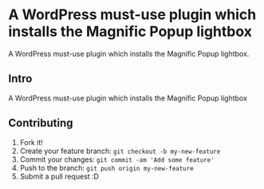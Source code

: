 # A WordPress must-use plugin which installs the Magnific Popup lightbox

A WordPress must-use plugin which installs the Magnific Popup lightbox.

## Intro

A WordPress must-use plugin which installs the Magnific Popup lightbox

## Contributing

1. Fork it!
2. Create your feature branch: `git checkout -b my-new-feature`
3. Commit your changes: `git commit -am 'Add some feature'`
4. Push to the branch: `git push origin my-new-feature`
5. Submit a pull request :D
